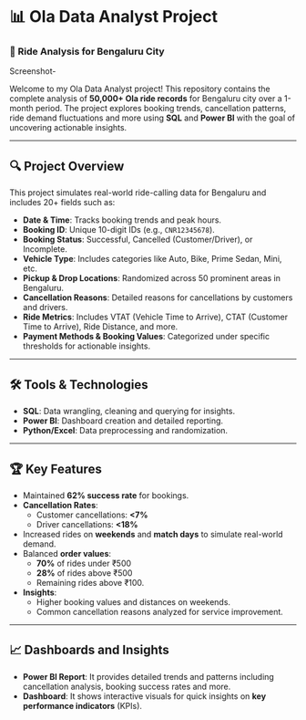 # 📊 Ola Data Analyst Project  
### 🚖 Ride Analysis for Bengaluru City  

Screenshot-

Welcome to my Ola Data Analyst project! This repository contains the complete analysis of **50,000+ Ola ride records** for Bengaluru city over a 1-month period. The project explores booking trends, cancellation patterns, ride demand fluctuations and more using **SQL** and **Power BI** with the goal of uncovering actionable insights.  

---

## 🔍 **Project Overview**  
This project simulates real-world ride-calling data for Bengaluru and includes 20+ fields such as:  
- **Date & Time**: Tracks booking trends and peak hours.  
- **Booking ID**: Unique 10-digit IDs (e.g., `CNR12345678`).  
- **Booking Status**: Successful, Cancelled (Customer/Driver), or Incomplete.  
- **Vehicle Type**: Includes categories like Auto, Bike, Prime Sedan, Mini, etc.  
- **Pickup & Drop Locations**: Randomized across 50 prominent areas in Bengaluru.  
- **Cancellation Reasons**: Detailed reasons for cancellations by customers and drivers.  
- **Ride Metrics**: Includes VTAT (Vehicle Time to Arrive), CTAT (Customer Time to Arrive), Ride Distance, and more.  
- **Payment Methods & Booking Values**: Categorized under specific thresholds for actionable insights.  

---

## 🛠️ **Tools & Technologies**  
- **SQL**: Data wrangling, cleaning and querying for insights.  
- **Power BI**: Dashboard creation and detailed reporting.  
- **Python/Excel**: Data preprocessing and randomization.  

---

## 🏆 **Key Features**  
- Maintained **62% success rate** for bookings.  
- **Cancellation Rates**:  
  - Customer cancellations: **<7%**  
  - Driver cancellations: **<18%**  
- Increased rides on **weekends** and **match days** to simulate real-world demand.  
- Balanced **order values**:  
  - **70%** of rides under ₹500  
  - **28%** of rides above ₹500  
  - Remaining rides above ₹100.  
- **Insights**:  
  - Higher booking values and distances on weekends.  
  - Common cancellation reasons analyzed for service improvement.  

---

## 📈 **Dashboards and Insights**  
- **Power BI Report**: It provides detailed trends and patterns including cancellation analysis, booking success rates and more.  
- **Dashboard**: It shows interactive visuals for quick insights on **key performance indicators** (KPIs).  



